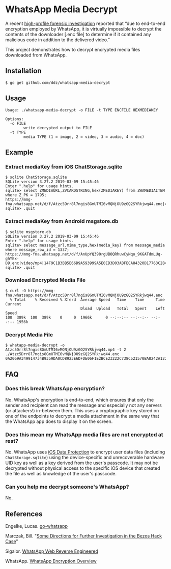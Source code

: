 # WhatsApp Media Decrypt

A recent [high-profile forensic investigation](https://www.vice.com/en_us/article/v74v34/saudi-arabia-hacked-jeff-bezos-phone-technical-report)
reported that “due to end-to-end encryption employed by WhatsApp, it
is virtually impossible to decrypt the contents of the downloader
[.enc file] to determine if it contained any malicious code in
addition to the delivered video.”

This project demonstrates how to decrypt encrypted media files
downloaded from WhatsApp.

## Installation

```
$ go get github.com/ddz/whatsapp-media-decrypt
```

## Usage

```
Usage: ./whatsapp-media-decrypt -o FILE -t TYPE ENCFILE HEXMEDIAKEY

Options:
  -o FILE
    	write decrypted output to FILE
  -t TYPE
    	media TYPE (1 = image, 2 = video, 3 = audio, 4 = doc)
```

## Example

### Extract mediaKey from iOS ChatStorage.sqlite

```
$ sqlite ChatStorage.sqlite
SQLite version 3.27.2 2019-03-09 15:45:46
Enter ".help" for usage hints.
sqlite> select ZMEDIAURL,ZVCARDSTRING,hex(ZMEDIAKEY) from ZWAMEDIAITEM where Z_PK = 1795;
https://mmg-fna.whatsapp.net/d/f/Atzc5Drr8l7ngis8GmUTMI6vMQNjOU9zGQ2SYRkjwq44.enc|video/mp4|0A2069A349914734B9359DA0CD8923E6DFDE06F1E2BCE23222C738C521570BA8242A1220A1F5AEB2E620F73007FA853200559B2669455BB5818F619397C638042D8F7F2A18B984A5F1052000
sqlite> .quit
```

### Extract mediaKey from Android msgstore.db

```
$ sqlite msgstore.db
SQLite version 3.27.2 2019-03-09 15:45:46
Enter ".help" for usage hints.
sqlite> select message_url,mime_type,hex(media_key) from message_media where message_row_id = 1337;
https://mmg-fna.whatsapp.net/d/f/AnUpYQ390rgUBOQRhuwCyNqo_9KGATdmLUq-ghYEx-D9.enc|video/mp4|14F9C1B3BB5E66D9A593999A5E0ED3D03ABFECA84320D17763C2B44205E91C17
sqlite> .quit
```

### Download Encrypted Media File

```
$ curl -O https://mmg-fna.whatsapp.net/d/f/Atzc5Drr8l7ngis8GmUTMI6vMQNjOU9zGQ2SYRkjwq44.enc
  % Total    % Received % Xferd  Average Speed   Time    Time     Time  Current
                                 Dload  Upload   Total   Spent    Left  Speed
100  389k  100  389k    0     0  1966k      0 --:--:-- --:--:-- --:--:-- 1956k
```

### Decrypt Media File

```
$ whatapp-media-decrypt -o Atzc5Drr8l7ngis8GmUTMI6vMQNjOU9zGQ2SYRkjwq44.mp4 -t 2 ./Atzc5Drr8l7ngis8GmUTMI6vMQNjOU9zGQ2SYRkjwq44.enc 0A2069A349914734B9359DA0CD8923E6DFDE06F1E2BCE23222C738C521570BA8242A1220A1F5AEB2E620F73007FA853200559B2669455BB5818F619397C638042D8F7F2A18B984A5F1052000
```

## FAQ

### Does this break WhatsApp encryption?

No. WhatsApp's encryption is end-to-end, which ensures that only the
sender and recipient can read the message and especially not any
servers (or attackers!) in-between them. This uses a cryptographic key
stored on one of the endpoints to decrypt a media attachment in the
same way that the WhatsApp app does to display it on the screen.

### Does this mean my WhatsApp media files are not encrypted at rest?

No. WhatsApp uses [iOS Data
Protection](https://support.apple.com/guide/security/how-data-files-are-created-and-protected-sece8608431d/1/web/1)
to encrypt user data files (including `ChatStorage.sqlite`) using the
device-specific and unrecoverable hardware UID key as well as a key
derived from the user's passcode. It may not be decrypted without
physical access to the specific iOS device that created the file as
well as knowledge of the user's passcode.

### Can you help me decrypt someone's WhatsApp?

No.

## References
Engelke, Lucas. [go-whatsapp](https://github.com/Rhymen/go-whatsapp)

Marczak, Bill. "[Some Directions for Further Investigation in the Bezos Hack Case](https://medium.com/@billmarczak/bezos-hack-mbs-mohammed-bin-salman-whatsapp-218e1b4e1242)"

Sigalor. [WhatsApp Web Reverse Engineered](https://github.com/sigalor/whatsapp-web-reveng)

WhatsApp. [WhatsApp Encryption Overview](https://www.whatsapp.com/security/WhatsApp-Security-Whitepaper.pdf)
